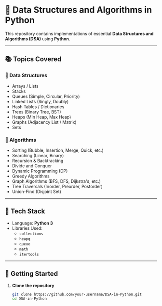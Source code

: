 # 🐍 Data Structures and Algorithms in Python

This repository contains implementations of essential **Data Structures and Algorithms (DSA)** using **Python**.  

---
 
## 📚 Topics Covered

### 🔹 Data Structures
- Arrays / Lists
- Stacks
- Queues (Simple, Circular, Priority)  
- Linked Lists (Singly, Doubly)
- Hash Tables / Dictionaries
- Trees (Binary Tree, BST)
- Heaps (Min Heap, Max Heap)
- Graphs (Adjacency List / Matrix)
- Sets

### 🔹 Algorithms
- Sorting (Bubble, Insertion, Merge, Quick, etc.)
- Searching (Linear, Binary)
- Recursion & Backtracking
- Divide and Conquer
- Dynamic Programming (DP)
- Greedy Algorithms
- Graph Algorithms (BFS, DFS, Dijkstra's, etc.)
- Tree Traversals (Inorder, Preorder, Postorder) 
- Union-Find (Disjoint Set)

---

## 🔧 Tech Stack

- Language: **Python 3**
- Libraries Used:
  - `collections`
  - `heapq`
  - `queue`
  - `math`
  - `itertools`

---

## 🚀 Getting Started

1. **Clone the repository**
   ```bash
   git clone https://github.com/your-username/DSA-in-Python.git  
   cd DSA-in-Python
